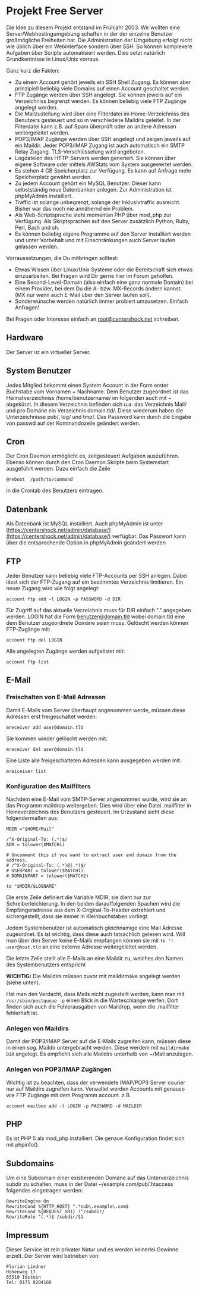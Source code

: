 Projekt Free Server
===================

Die Idee zu diesem Projekt entstand im Frühjahr 2003. Wir wollten eine Server/Webhostingumgebung schaffen in der der einzelne Benutzer großmögliche Freiheiten hat. Die Administration der Umgebung erfolgt nicht wie üblich über ein Webinterface sondern über SSH. So können komplexere Aufgaben über Scripte automatisiert werden. Dies setzt natürlich Grundkentnisse in Linux/Unix vorraus.

Ganz kurz die Fakten:

* Zu einem Account gehört jeweils ein SSH Shell Zugang. Es können aber prinzipiell beliebig viele Domains auf einen Account geschaltet werden.
* FTP Zugänge werden über SSH angelegt. Sie können jeweils auf ein Verzeichniss begrenzt werden. Es können beliebig viele FTP Zugänge angelegt werden.
* Die Mailzustellung wird über eine Filterdatei im Home-Verzeichniss des Benutzers gesteuert und so in verschiedene Maildirs geleitet. In der Filterdatei kann z.B. auf Spam überprüft oder an andere Adressen weitergeleitet werden.
* POP3/IMAP Zugänge werden über SSH angelegt und zeigen jeweils auf ein Maildir. Jeder POP3/IMAP Zugang ist auch automatisch ein SMTP Relay Zugang. TLS-Verschlüsselung wird angeboten.
* Logdateien des HTTP-Servers werden generiert. Sie können über eigene Software oder mittels AWStats vom System ausgewertet werden.
* Es stehen 4 GB Speicherplatz zur Verfügung. Es kann auf Anfrage mehr Speicherplatz gewährt werden.
* Zu jedem Account gehört ein MySQL Benutzer. Dieser kann selbstständig neue Datenbanken anlegen. Zur Administration ist phpMyAdmin installiert.
* Traffic ist solange unbegrenzt, solange der Inklusivtraffic ausreicht. Bisher war das noch nie annähernd ein Problem.
* Als Web-Scriptsprache steht momentan PHP über mod_php zur Verfügung. Als Skriptsprachen auf den Server zusätzlich Python, Ruby, Perl, Bash und sh.
* Es können beliebig eigene Programme auf den Server installiert werden und unter Vorbehalt und mit Einschränkungen auch Server laufen gelassen werden.

Vorraussetzungen, die Du mitbringen solltest:

* Etwas Wissen über Linux/Unix Systeme oder die Bereitschaft sich etwas einzuarbeiten. Bei Fragen wird Dir gerne hier im Forum geholfen.
* Eine Second-Level-Domain (also einfach eine ganz normale Domain) bei einem Provider, bei dem Du die A- bzw. MX-Records ändern kannst. (MX nur wenn auch E-Mail über den Server laufen soll).
* Sonderwünsche werden natürlich immer probiert umzusetzen. Einfach Anfragen!

Bei Fragen oder Interesse einfach an root@centershock.net schreiben.

Hardware
--------
Der Server ist ein virtueller Server.

System Benutzer
--------------
Jedes Mitglied bekommt einen System Account in der Form erster Buchstabe vom Vornamen + Nachname. Dem Benutzer zugeordnet ist das Heimatverzeichniss /home/benutzername/ im folgenden auch mit ~ abgekürzt. In diesem Verzeichnis befinden sich u.a. das Verzeichnis Mail/ und pro Domäne ein Verzeichnis domain.tld/. Diese wiederum haben die Unterzeichnisse pub/, log/ und tmp/. Das Password kann durch die Eingabe von passwd auf der Kommandozeile geändert werden.

Cron
----
Der Cron Daemon ermöglicht es, zeitgesteuert Aufgaben auszuführen. Ebenso können durch den Cron Daemon Skripte beim Systemstart ausgeführt werden. Dazu einfach die Zeile

`@reboot  /path/to/command`

in die Crontab des Benutzers eintragen.

Datenbank
---------
Als Datenbank ist MySQL installiert. Auch phpMyAdmin ist unter [https://centershock.net/admin/database/](https://centershock.net/admin/database/) verfügbar. Das Passwort kann über die entsprechende Option in phpMyAdmin geändert werden

FTP
---
Jeder Benutzer kann beliebig viele FTP-Accounts per SSH anlegen. Dabei lässt sich der FTP-Zugang auf ein bestimmtes Verzeichnis limitieren. Ein neuer Zugang wird wie folgt angelegt:

`account ftp add -l LOGIN -p PASSWORD -d DIR`

Für Zugriff auf das aktuelle Verzeichnis muss für DIR einfach "." angegeben werden. LOGIN hat die Form benutzer@domain.tld wobei domain.tld eine dem Benutzer zugeordnete Domäne seien muss. Gelöscht werden können FTP-Zugänge mit:

`account ftp del LOGIN`

Alle angelegten Zugänge werden aufgelistet mit:

`account ftp list`

E-Mail
-----
### Freischalten von E-Mail Adressen
Damit E-Mails vom Server überhaupt angenommen werde, müssen diese Adressen erst freigeschaltet werden:

`mreceiver add user@domain.tld`

Sie kommen wieder gelöscht werden mit:

`mreceiver del user@domain.tld`

Eine Liste alle freigeschalteten Adressen kann ausgegeben werden mit:

`mreiceiver list`

### Konfiguration des Mailfilters
Nachdem eine E-Mail vom SMTP-Server angenommen wurde, wird sie an das Programm maildrop weitergeben. Dies wird über eine Datei .mailfilter in Homeverzeichnis des Benutzers gesteuert. Im Urzustand sieht diese folgendermaßen aus:
```
MDIR ="$HOME/Mail"

/^X-Original-To: (.*)$/
ADR = tolower($MATCH1)

# Uncomment this if you want to extract user and domain from the address.
# /^X-Original-To: (.*)@(.*)$/
# USERPART = tolower($MATCH1)
# DOMAINPART = tolower($MATCH2)

to "$MDIR/$LOGNAME"
```
Die erste Zeile definiert die Variable MDIR, sie dient nur zur Schreiberleichterung. In den beiden darauffolgenden Spachen wird die Empfängeradresse aus dem X-Original-To-Header extrahiert und sichergestellt, dass sie immer in Kleinbuchstaben vorliegt.

Jedem Systembenutzer ist automatisch gleichnamige eine Mail Adresse zugeordnet. Es ist wichtig, dass diese auch tatsächlich gelesen wird. Will man über den Server keine E-Mails empfangen können sie mit `to "! user@host.tld` an eine externe Adresse weitergeleitet werden.

Die letzte Zeile stellt alle E-Mails an eine Maildir zu, welches den Namen des Systembenutzers entspricht

**WICHTIG:** Die Maildirs müssen zuvor mit maildirmake angelegt werden (siehe unten).

Hat man den Verdacht, dass Mails nicht zugestellt werden, kann man mit `/usr/sbin/postqueue -p` einen Blick in die Warteschlange werfen. Dort finden sich auch die Fehlerausgaben von Maildrop, wenn die .mailfilter fehlerhaft ist.

### Anlegen von Maildirs
Damit der POP3/IMAP Server auf die E-Mails zugreifen kann, müssen diese in einen sog. Maildir untergebracht werden. Diese werdem mit `maildirmake DIR` angelegt. Es empfiehlt sich alle Maildirs unterhalb von ~/Mail anzulegen.

### Anlegen von POP3/IMAP Zugängen
Wichtig ist zu beachten, dass der verwendete IMAP/POP3 Server courier nur auf Maildirs zugreifen kann. Verwaltet werden Accounts mit genauso wie FTP Zugänge mit dem Programm account. z.B.

`account mailbox add -l LOGIN -p PASSWORD -d MAILDIR`

PHP
---
Es ist PHP 5 als mod_php installiert. Die genaue Konfiguration findet sich mit phpinfo().

Subdomains
----------
Um eine Subdomain einer existierenden Domäne auf das Unterverzeichnis subdir zu schalten, muss in der Datei ~/example.com/pub/.htaccess folgendes eingetragen werden:
```
RewriteEngine On
RewriteCond %{HTTP_HOST} ^.*sub\.example\.com$
RewriteCond %{REQUEST_URI} !^/subdir/
RewriteRule ^(.*)$ /subdir/$1
```

Impressum
---------
Dieser Service ist rein privater Natur und es werden keinerlei Gewinne erzielt. Der Server wird betrieben von:
```
Florian Lindner
Höhenweg 17
65510 Idstein
Tel: 0175 8204160
```
